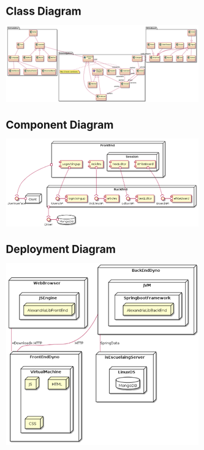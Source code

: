 # Class Diagram
![](https://raw.githubusercontent.com/alexandrialib/Alexandria/master/ClassDiagram.png "Class Diagram")
# Component Diagram
![](https://raw.githubusercontent.com/alexandrialib/Alexandria/master/ComponentDiagram.png "Component Diagram")
# Deployment Diagram
![](https://raw.githubusercontent.com/alexandrialib/Alexandria/master/DeploymentDiagram.png "Deployment Diagram")
